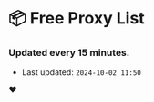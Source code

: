 # :package: Free Proxy List
### Updated every 15 minutes.

- Last updated: `2024-10-02 11:50`

:heart:
